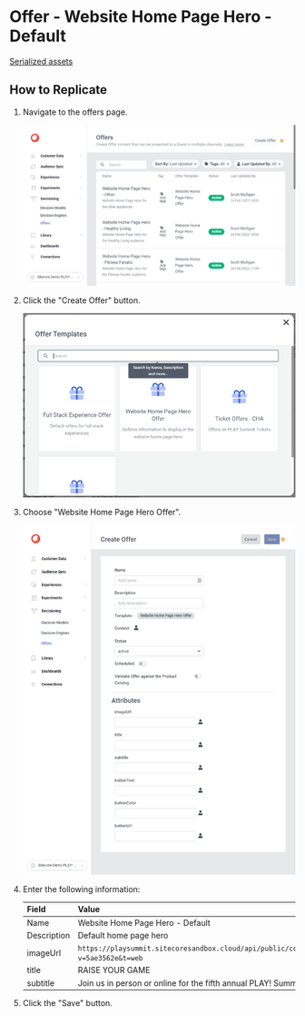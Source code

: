 # Offer - Website Home Page Hero - Default

[Serialized assets](/demo/experience/personalize/decisioning/offers/Website%20Home%20Page%20Hero%20-%20Default)

## How to Replicate

1. Navigate to the offers page.

   ![Offers page](/docs/cdp-personalize/decisioning/offers/Offers-page.png)

2. Click the "Create Offer" button.

   ![Create offer](/docs/cdp-personalize/decisioning/offers/Create.png)

3. Choose "Website Home Page Hero Offer".

   ![Create offer form](/docs/cdp-personalize/decisioning/offers/Create-Website-Home-Page-Hero.png)

4. Enter the following information:

   |Field|Value|
   |-|-|
   |Name|Website Home Page Hero - Default|
   |Description|Default home page hero|
   |imageUrl|`https://playsummit.sitecoresandbox.cloud/api/public/content/95619f8c034947a2aa2ce5b39146ccf5?v=5ae3562e&t=web`|
   |title|RAISE YOUR GAME|
   |subtitle|Join us in person or online for the fifth annual PLAY! Summit.|

5. Click the "Save" button.

